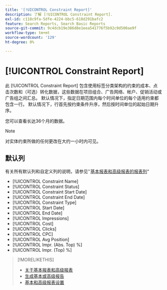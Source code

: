 ```yaml
---
title: '[!UICONTROL Constraint Report]'
description: 了解 [!UICONTROL Constraint Report].
exl-id: c118c9fa-5dfe-4224-bbc5-618d291bafc2
feature: Search Reports, Search Basic Reports
source-git-commit: 9c4dcb19e386d8e1eea541776f5b92c9d500ae9f
workflow-type: tm+mt
source-wordcount: '129'
ht-degree: 0%

---
```


# [!UICONTROL Constraint Report]

此 [!UICONTROL Constraint Report] 包含使用标签分类架构的约束的成本、点击次数和（可选）转化数据，这些数据在项目组合、广告网络、帐户、促销活动或广告组之间汇总。 默认情况下，指定日期范围内每个时间单位的每个适用约束都包含一行。 默认情况下，行首先按约束条件升序，然后按时间单位的起始日期升序。

您可以查看长达36个月的数据。

>[!NOTE]
>
>对实体约束所做的任何更改在大约一小时内可见。

## 默认列

有关所有默认列和自定义列的说明，请参见&#39;&#39;[基本报表和高级报表的报表列](basic-advanced-report-columns.md)“

* [!UICONTROL Constraint Name]
* [!UICONTROL Constraint Status]
* [!UICONTROL Constraint Start Date]
* [!UICONTROL Constraint End Date]
* [!UICONTROL Constraint Type]
* [!UICONTROL Start Date]
* [!UICONTROL End Date]
* [!UICONTROL Impressions]
* [!UICONTROL Cost]
* [!UICONTROL Clicks]
* [!UICONTROL CPC]
* [!UICONTROL Avg Position]
* [!UICONTROL Impr. (Abs. Top) %]
* [!UICONTROL Impr. (Top) %]

>[!MORELIKETHIS]
>
>* [关于基本报表和高级报表](basic-advanced-report-about.md)
>* [生成基本或高级报告](basic-advanced-report-generate.md)
>* [基本和高级报表设置](basic-advanced-report-settings.md)
